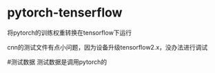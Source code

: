# pytorch-tenserflow
将pytorch的训练权重转换在tensorflow下运行

cnn的测试文件有点小问题，因为设备升级tensorflow2.x，没办法进行调试

#测试数据
测试数据是调用pytorch的
